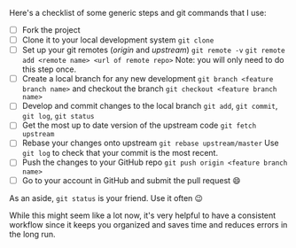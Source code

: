 Here's a checklist of some generic steps and git commands that I use:

- [ ] Fork the project
- [ ] Clone it to your local development system `git clone`
- [ ] Set up your git remotes (*origin* and *upstream*) `git remote -v` `git remote add <remote name> <url of remote repo>` Note: you will only need to do this step once.
- [ ] Create a local branch for any new development `git branch <feature branch name>` and checkout the branch `git checkout <feature branch name>`
- [ ] Develop and commit changes to the local branch `git add`, `git commit`, `git log`, `git status`
- [ ] Get the most up to date version of the upstream code `git fetch upstream`
- [ ] Rebase your changes onto upstream `git rebase upstream/master` Use `git log` to check that your commit is the most recent.
- [ ] Push the changes to your GitHub repo `git push origin <feature branch name>`
- [ ] Go to your account in GitHub and submit the pull request :smile:

As an aside, `git status` is your friend. Use it often :wink:

While this might seem like a lot now, it's very helpful to have a consistent workflow since it keeps you organized and saves time and reduces errors in the long run.
